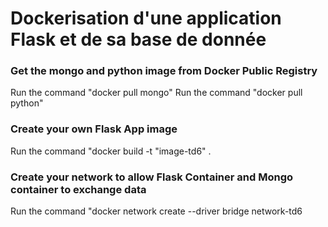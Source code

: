 # Dockerisation d'une application Flask et de sa base de donnée


### Get the mongo and python image from Docker Public Registry

Run the command "docker pull mongo"
Run the command "docker pull python"

### Create your own Flask App image

Run the command "docker build -t "image-td6" .

### Create your network to allow Flask Container and Mongo container to exchange data

Run the command "docker network create --driver bridge network-td6
